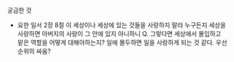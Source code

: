 궁금한 것

- 요한 일서 2장 8절 
이 세상이나 세상에 있는 것들을 사랑하지 말라 누구든지 세상을 사랑하면 아버지의 사랑이 그 안에 있지 아니하니
Q. 그렇다면 세상에서 몰입하고 맡은 역할을 어떻게 대해야하는지? 일에 몰두하면 일을 사랑하게 되는 것 같다. 우선 순위의 싸움? 
 
